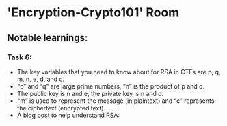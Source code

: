 # 'Encryption-Crypto101' Room

## Notable learnings:

### Task 6:
  * The key variables that you need to know about for RSA in CTFs are p, q, m, n, e, d, and c.
  * “p” and “q” are large prime numbers, “n” is the product of p and q.
  * The public key is n and e, the private key is n and d.
  * “m” is used to represent the message (in plaintext) and “c” represents the ciphertext (encrypted text).
  * A blog post to help understand RSA: [](https://muirlandoracle.co.uk/2020/01/29/rsa-encryption/)
